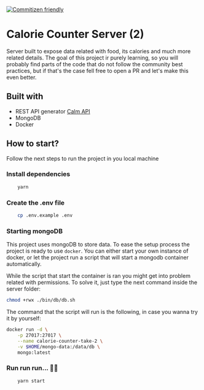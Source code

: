 [![Commitizen friendly](https://img.shields.io/badge/commitizen-friendly-brightgreen.svg)](http://commitizen.github.io/cz-cli/)

# Calorie Counter Server (2)

Server built to expose data related with food, its calories and much more related details. The goal of this project ir purely learning, so you will probably find parts of the code that do not follow the community best practices, but if that's the case fell free to open a PR and let's make this even better.

## Built with

- REST API generator [Calm API](https://github.com/sunilksamanta/calmapi)
- MongoDB
- Docker

## How to start?

Follow the next steps to run the project in you local machine

### Install dependencies

```bash
    yarn
```

### Create the .env file

```bash
    cp .env.example .env
```

### Starting mongoDB

This project uses mongoDB to store data. To ease the setup process the project is ready to use `docker`.
You can either start your own instance of docker, or let the project run a script that will start
a mongodb container automatically.

While the script that start the container is ran you might get into problem related with permissions. To solve it, just type the next command inside the server folder:

```bash
chmod +rwx ./bin/db/db.sh
```

The command that the script will run is the following, in case you wanna try it by yourself:

```bash
docker run -d \
    -p 27017:27017 \
    --name calorie-counter-take-2 \
    -v $HOME/mongo-data:/data/db \
    mongo:latest
```

### Run run run... 🏃‍♂️

```bash
    yarn start
```
